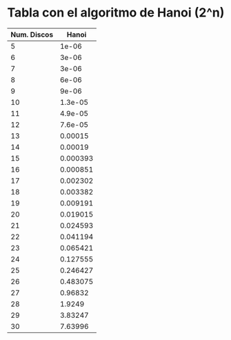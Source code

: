 # Tabla con el algoritmo de Hanoi (2^n)

| Num. Discos | Hanoi |
|-------------|-------|
|5|1e-06|
|6|3e-06|
|7|3e-06|
|8|6e-06|
|9|9e-06|
|10|1.3e-05|
|11|4.9e-05|
|12|7.6e-05|
|13|0.00015|
|14|0.00019|
|15|0.000393|
|16|0.000851|
|17|0.002302|
|18|0.003382|
|19|0.009191|
|20|0.019015|
|21|0.024593|
|22|0.041194|
|23|0.065421|
|24|0.127555|
|25|0.246427|
|26|0.483075|
|27|0.96832|
|28|1.9249|
|29|3.83247|
|30|7.63996|
